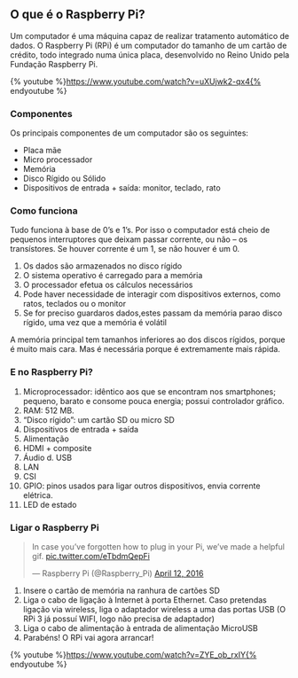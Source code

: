 ## O que é o Raspberry Pi?

Um computador é uma máquina capaz de realizar tratamento automático de dados.
O  Raspberry Pi (RPi) é um computador do tamanho de um cartão de crédito, todo integrado numa única placa, desenvolvido no Reino Unido pela Fundação Raspberry Pi.

{% youtube %}https://www.youtube.com/watch?v=uXUjwk2-qx4{% endyoutube %}

### Componentes

Os principais componentes de um computador são os seguintes:

* Placa mãe
* Micro processador
* Memória
* Disco Rígido ou Sólido
* Dispositivos de entrada + saída: monitor, teclado, rato

### Como funciona

Tudo funciona à base de 0’s e 1’s. Por isso o computador está cheio de pequenos interruptores que deixam passar corrente, ou não – os transístores. Se houver corrente é um 1, se não houver é um 0.

1. Os dados são armazenados no disco rígido
2. O sistema operativo é carregado para a memória
3. O processador efetua os cálculos necessários
4. Pode haver necessidade de interagir com dispositivos externos, como ratos, teclados ou o monitor
5. Se for preciso guardaros dados,estes passam da memória parao disco rígido, uma vez que a memória é volátil

A memória principal tem tamanhos inferiores ao dos discos rígidos, porque é muito mais cara. Mas é necessária porque é extremamente mais rápida.

### E no Raspberry Pi?

1. Microprocessador: idêntico aos que se encontram nos smartphones; pequeno, barato e consome pouca energia; possui controlador gráfico.
2. RAM: 512 MB.
3. “Disco rígido”: um cartão SD ou micro SD
4. Dispositivos de entrada + saída
 1. Alimentação
 2. HDMI + composite
 3. Áudiod. USB
 4. LAN
 5. CSI
 6. GPIO: pinos usados para ligar outros dispositivos, envia corrente elétrica.
5. LED de estado

### Ligar o Raspberry Pi

<div>
<blockquote class="twitter-tweet" data-lang="en"><p lang="en" dir="ltr">In case you’ve forgotten how to plug in your Pi, we’ve made a helpful gif. <a href="https://t.co/eTbdmQepFi">pic.twitter.com/eTbdmQepFi</a></p>&mdash; Raspberry Pi (@Raspberry_Pi) <a href="https://twitter.com/Raspberry_Pi/status/719830729883009024">April 12, 2016</a></blockquote>
<script async src="//platform.twitter.com/widgets.js" charset="utf-8"></script>
</div>

1. Insere o cartão de memória na  ranhura de cartões SD
2. Liga o cabo de ligação à Internet à porta  Ethernet. Caso pretendas ligação via wireless, liga o adaptador wireless a uma das portas USB (O RPi 3 já possuí WIFI, logo não precisa de adaptador)
3. Liga o cabo de alimentação à  entrada de alimentação MicroUSB
4. Parabéns! O RPi vai agora arrancar!

{% youtube %}https://www.youtube.com/watch?v=ZYE_ob_rxIY{% endyoutube %}